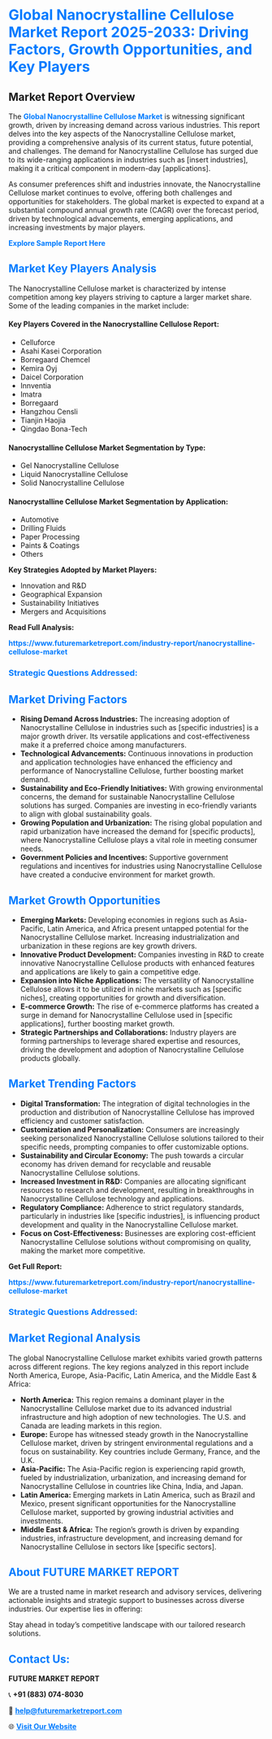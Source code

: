 <h1 style="color: #007BFF;">Global Nanocrystalline Cellulose Market Report 2025-2033: Driving Factors, Growth Opportunities, and Key Players</h1>

<section id="overview">
<h2>Market Report Overview</h2>
<p>The <a href="https://www.futuremarketreport.com/industry-report/nanocrystalline-cellulose-market" style="color: #007BFF; text-decoration: none;"><strong>Global Nanocrystalline Cellulose Market</strong></a> is witnessing significant growth, driven by increasing demand across various industries. This report delves into the key aspects of the Nanocrystalline Cellulose market, providing a comprehensive analysis of its current status, future potential, and challenges. The demand for Nanocrystalline Cellulose has surged due to its wide-ranging applications in industries such as [insert industries], making it a critical component in modern-day [applications].</p>
<p>As consumer preferences shift and industries innovate, the Nanocrystalline Cellulose market continues to evolve, offering both challenges and opportunities for stakeholders. The global market is expected to expand at a substantial compound annual growth rate (CAGR) over the forecast period, driven by technological advancements, emerging applications, and increasing investments by major players.</p>
</section>

<section id="overview">
<p><a href="https://www.futuremarketreport.com/request-sample/reportId=29790" style="color: #007BFF; text-decoration: none;"><strong>Explore Sample Report Here</strong></a></p>
</section>

<section id="key-players">
<h2 style="color: #007BFF;">Market Key Players Analysis</h2>
<p>The Nanocrystalline Cellulose market is characterized by intense competition among key players striving to capture a larger market share. Some of the leading companies in the market include:</p>
<h4>Key Players Covered in the Nanocrystalline Cellulose Report:</h4>
<ul><li>Celluforce</li><li>Asahi Kasei Corporation</li><li>Borregaard Chemcel</li><li>Kemira Oyj</li><li>Daicel Corporation</li><li>Innventia</li><li>Imatra</li><li>Borregaard</li><li>Hangzhou Censli</li><li>Tianjin Haojia</li><li>Qingdao Bona-Tech</li></ul>
<h4>Nanocrystalline Cellulose Market Segmentation by Type:</h4>
<ul><li>Gel Nanocrystalline Cellulose</li><li>Liquid Nanocrystalline Cellulose</li><li>Solid Nanocrystalline Cellulose</li></ul>

<h4>Nanocrystalline Cellulose Market Segmentation by Application:</h4>
<ul><li>Automotive</li><li>Drilling Fluids</li><li>Paper Processing</li><li>Paints &amp; Coatings</li><li>Others</li></ul>
<p><strong>Key Strategies Adopted by Market Players:</strong></p>
<ul>
<li>Innovation and R&D</li>
<li>Geographical Expansion</li>
<li>Sustainability Initiatives</li>
<li>Mergers and Acquisitions</li>
</ul>
</section>

<section>
<p><strong>Read Full Analysis: </strong></p><a href="https://www.futuremarketreport.com/industry-report/nanocrystalline-cellulose-market" style="color: #007BFF; text-decoration: none;"><strong>https://www.futuremarketreport.com/industry-report/nanocrystalline-cellulose-market</strong></a>
<h3 style="color: #007BFF;">Strategic Questions Addressed:</h3>
</section>

<section id="driving-factors">
<h2 style="color: #007BFF;">Market Driving Factors</h2>
<ul>
<li><strong>Rising Demand Across Industries:</strong> The increasing adoption of Nanocrystalline Cellulose in industries such as [specific industries] is a major growth driver. Its versatile applications and cost-effectiveness make it a preferred choice among manufacturers.</li>
<li><strong>Technological Advancements:</strong> Continuous innovations in production and application technologies have enhanced the efficiency and performance of Nanocrystalline Cellulose, further boosting market demand.</li>
<li><strong>Sustainability and Eco-Friendly Initiatives:</strong> With growing environmental concerns, the demand for sustainable Nanocrystalline Cellulose solutions has surged. Companies are investing in eco-friendly variants to align with global sustainability goals.</li>
<li><strong>Growing Population and Urbanization:</strong> The rising global population and rapid urbanization have increased the demand for [specific products], where Nanocrystalline Cellulose plays a vital role in meeting consumer needs.</li>
<li><strong>Government Policies and Incentives:</strong> Supportive government regulations and incentives for industries using Nanocrystalline Cellulose have created a conducive environment for market growth.</li>
</ul>
</section>

<section id="growth-opportunities">
<h2 style="color: #007BFF;">Market Growth Opportunities</h2>
<ul>
<li><strong>Emerging Markets:</strong> Developing economies in regions such as Asia-Pacific, Latin America, and Africa present untapped potential for the Nanocrystalline Cellulose market. Increasing industrialization and urbanization in these regions are key growth drivers.</li>
<li><strong>Innovative Product Development:</strong> Companies investing in R&D to create innovative Nanocrystalline Cellulose products with enhanced features and applications are likely to gain a competitive edge.</li>
<li><strong>Expansion into Niche Applications:</strong> The versatility of Nanocrystalline Cellulose allows it to be utilized in niche markets such as [specific niches], creating opportunities for growth and diversification.</li>
<li><strong>E-commerce Growth:</strong> The rise of e-commerce platforms has created a surge in demand for Nanocrystalline Cellulose used in [specific applications], further boosting market growth.</li>
<li><strong>Strategic Partnerships and Collaborations:</strong> Industry players are forming partnerships to leverage shared expertise and resources, driving the development and adoption of Nanocrystalline Cellulose products globally.</li>
</ul>
</section>

<section id="trending-factors">
<h2 style="color: #007BFF;">Market Trending Factors</h2>
<ul>
<li><strong>Digital Transformation:</strong> The integration of digital technologies in the production and distribution of Nanocrystalline Cellulose has improved efficiency and customer satisfaction.</li>
<li><strong>Customization and Personalization:</strong> Consumers are increasingly seeking personalized Nanocrystalline Cellulose solutions tailored to their specific needs, prompting companies to offer customizable options.</li>
<li><strong>Sustainability and Circular Economy:</strong> The push towards a circular economy has driven demand for recyclable and reusable Nanocrystalline Cellulose solutions.</li>
<li><strong>Increased Investment in R&D:</strong> Companies are allocating significant resources to research and development, resulting in breakthroughs in Nanocrystalline Cellulose technology and applications.</li>
<li><strong>Regulatory Compliance:</strong> Adherence to strict regulatory standards, particularly in industries like [specific industries], is influencing product development and quality in the Nanocrystalline Cellulose market.</li>
<li><strong>Focus on Cost-Effectiveness:</strong> Businesses are exploring cost-efficient Nanocrystalline Cellulose solutions without compromising on quality, making the market more competitive.</li>
</ul>
</section>

<section>
<p><strong>Get Full Report: </strong></p><a href="https://www.futuremarketreport.com/industry-report/nanocrystalline-cellulose-market" style="color: #007BFF; text-decoration: none;"><strong>https://www.futuremarketreport.com/industry-report/nanocrystalline-cellulose-market</strong></a>
<h3 style="color: #007BFF;">Strategic Questions Addressed:</h3>
</section>


<section id="regional-analysis">
<h2 style="color: #007BFF;">Market Regional Analysis</h2>
<p>The global Nanocrystalline Cellulose market exhibits varied growth patterns across different regions. The key regions analyzed in this report include North America, Europe, Asia-Pacific, Latin America, and the Middle East & Africa:</p>
<ul>
<li><strong>North America:</strong> This region remains a dominant player in the Nanocrystalline Cellulose market due to its advanced industrial infrastructure and high adoption of new technologies. The U.S. and Canada are leading markets in this region.</li>
<li><strong>Europe:</strong> Europe has witnessed steady growth in the Nanocrystalline Cellulose market, driven by stringent environmental regulations and a focus on sustainability. Key countries include Germany, France, and the U.K.</li>
<li><strong>Asia-Pacific:</strong> The Asia-Pacific region is experiencing rapid growth, fueled by industrialization, urbanization, and increasing demand for Nanocrystalline Cellulose in countries like China, India, and Japan.</li>
<li><strong>Latin America:</strong> Emerging markets in Latin America, such as Brazil and Mexico, present significant opportunities for the Nanocrystalline Cellulose market, supported by growing industrial activities and investments.</li>
<li><strong>Middle East & Africa:</strong> The region’s growth is driven by expanding industries, infrastructure development, and increasing demand for Nanocrystalline Cellulose in sectors like [specific sectors].</li>
</ul>
</section>

<footer>
<h2 style="color: #007BFF;">About FUTURE MARKET REPORT</h2>
<p>We are a trusted name in market research and advisory services, delivering actionable insights and strategic support to businesses across diverse industries. Our expertise lies in offering:</p>

<p>Stay ahead in today’s competitive landscape with our tailored research solutions.</p>

<h2 style="color: #007BFF;">Contact Us:</h2>
<p><strong>FUTURE MARKET REPORT</strong></p>
<p>📞 <strong>+91 (883) 074-8030</strong></p>
<p>📧 <strong><a href="mailto:help@futuremarketreport.com" style="color: #007BFF;">help@futuremarketreport.com</a></strong></p>
<p>🌐 <strong><a href="https://www.futuremarketreport.com/" style="color: #007BFF;">Visit Our Website</a></strong></p>
</footer>
